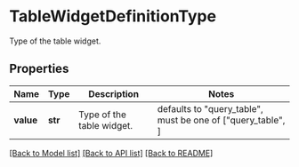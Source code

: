 # TableWidgetDefinitionType

Type of the table widget.

## Properties

| Name      | Type    | Description               | Notes                                                       |
| --------- | ------- | ------------------------- | ----------------------------------------------------------- |
| **value** | **str** | Type of the table widget. | defaults to "query_table", must be one of ["query_table", ] |

[[Back to Model list]](README.md#documentation-for-models) [[Back to API list]](README.md#documentation-for-api-endpoints) [[Back to README]](README.md)
